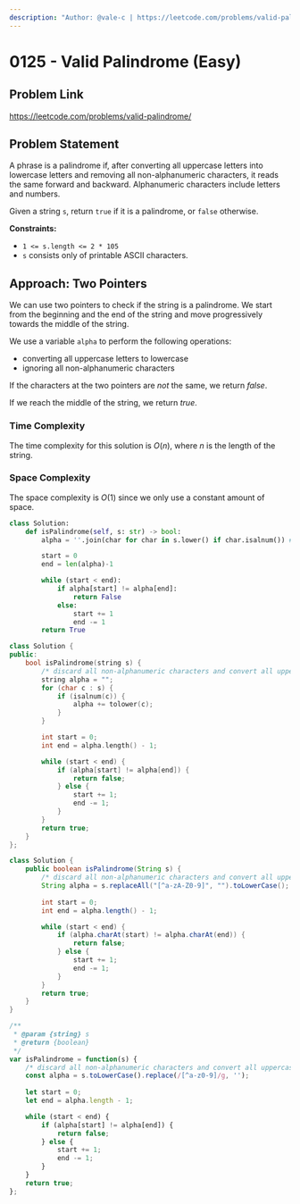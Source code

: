 ```yaml
---
description: "Author: @vale-c | https://leetcode.com/problems/valid-palindrome/"
---
```


# 0125 - Valid Palindrome (Easy)

## Problem Link

https://leetcode.com/problems/valid-palindrome/

## Problem Statement

A phrase is a palindrome if, after converting all uppercase letters into lowercase letters and removing all non-alphanumeric characters, it reads the same forward and backward. Alphanumeric characters include letters and numbers.

Given a string `s`, return `true` if it is a palindrome, or `false` otherwise.

**Constraints:**

- `1 <= s.length <= 2 * 105`
- `s` consists only of printable ASCII characters.

## Approach: Two Pointers

We can use two pointers to check if the string is a palindrome. We start from the beginning and the end of the string and move progressively towards the middle of the string.

We use a variable `alpha` to perform the following operations:
- converting all uppercase letters to lowercase
- ignoring all non-alphanumeric characters

If the characters at the two pointers are _not_ the same, we return _false_.

If we reach the middle of the string, we return _true_.

### Time Complexity

The time complexity for this solution is $O(n)$, where $n$ is the length of the string.

### Space Complexity

The space complexity is $O(1)$ since we only use a constant amount of space.

<Tabs>
<TabItem value="py" label="Python">
<SolutionAuthor name="@vale-c"/>

```py
class Solution:
    def isPalindrome(self, s: str) -> bool:
        alpha = ''.join(char for char in s.lower() if char.isalnum()) # discard all non-alphanumeric characters and convert all uppercase letters to lowercase

        start = 0
        end = len(alpha)-1

        while (start < end):
            if alpha[start] != alpha[end]:
                return False
            else:
                start += 1
                end -= 1
        return True
```

</TabItem>
<TabItem value="cpp" label="C++">
<SolutionAuthor name="@vale-c"/>

```cpp
class Solution {
public:
    bool isPalindrome(string s) {
        /* discard all non-alphanumeric characters and convert all uppercase letters to lowercase */
        string alpha = "";
        for (char c : s) {
            if (isalnum(c)) {
                alpha += tolower(c);
            }
        }

        int start = 0;
        int end = alpha.length() - 1;

        while (start < end) {
            if (alpha[start] != alpha[end]) {
                return false;
            } else {
                start += 1;
                end -= 1;
            }
        }
        return true;
    }
};
```

</TabItem>
<TabItem value="java" label="Java">
<SolutionAuthor name="@vale-c"/>

```java
class Solution {
    public boolean isPalindrome(String s) {
        /* discard all non-alphanumeric characters and convert all uppercase letters to lowercase */
        String alpha = s.replaceAll("[^a-zA-Z0-9]", "").toLowerCase();
        
        int start = 0;
        int end = alpha.length() - 1;

        while (start < end) {
            if (alpha.charAt(start) != alpha.charAt(end)) {
                return false;
            } else {
                start += 1;
                end -= 1;
            }
        }
        return true;
    }
}
```

</TabItem>
<TabItem value="javascript" label="JavaScript">
<SolutionAuthor name="@vale-c"/>

```js
/**
 * @param {string} s
 * @return {boolean}
 */
var isPalindrome = function(s) {
    /* discard all non-alphanumeric characters and convert all uppercase letters to lowercase */
    const alpha = s.toLowerCase().replace(/[^a-z0-9]/g, ''); 
    
    let start = 0;
    let end = alpha.length - 1;

    while (start < end) {
        if (alpha[start] != alpha[end]) {
            return false;
        } else {
            start += 1;
            end -= 1;
        }
    }
    return true;
};
```

</TabItem>
</Tabs>
